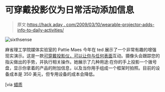 # 可穿戴投影仪为日常活动添加信息

> 原文:[https://hack aday . com/2009/03/10/wearable-projector-adds-info-to-daily-activities/](https://hackaday.com/2009/03/10/wearable-projector-adds-info-to-everyday-activities/)

![sixthsense](../Images/5854662f32035937b8e9ef53dea4cfbc.png "sixthsense")

麻省理工学院媒体实验室的 Pattie Maes 今年在 ted 展示了一个非常有趣的增强现实演示。这是一款[可穿戴投影仪，可以让你与任何表面](http://www.ted.com/index.php/talks/pattie_maes_demos_the_sixth_sense.html "Pattie Maes demos the Sixth Sense | Video on TED.com")互动。摄像头会跟踪您的指尖做出的手势，并执行相关操作。她展示了几种用途:在你的手上投影一个拨号盘，显示你拿着的产品的附加信息，以及当你用手组成一个框架时拍照。目前的设备成本是 350 美元，但专用设备的成本会降低。

[via [蜡质](http://waxy.org/links "Waxy.org: Links Miniblog")